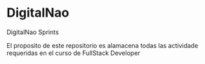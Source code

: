 # DigitalNao
DigitalNao Sprints

El proposito de este repositorio es alamacena todas las actividade requeridas en el curso de FullStack Developer
